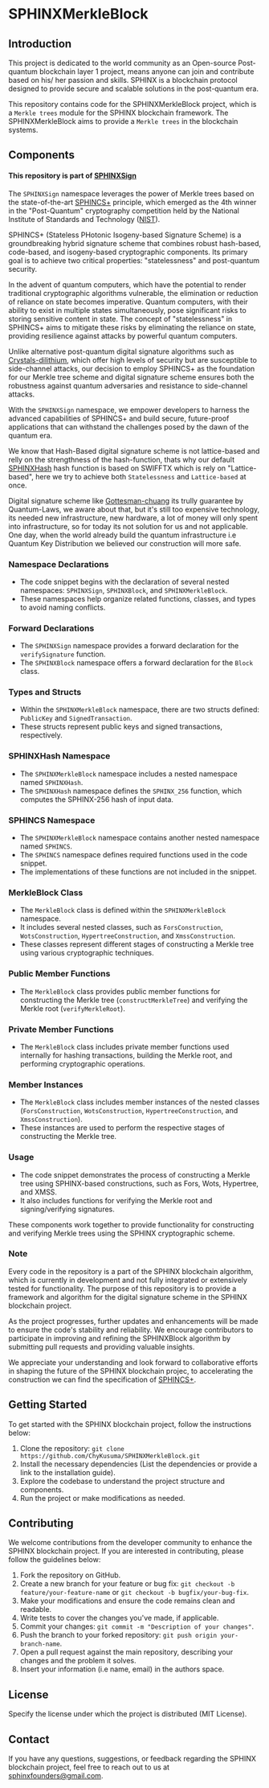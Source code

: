 # SPHINXMerkleBlock


## Introduction

This project is dedicated to the world community as an Open-source Post-quantum blockchain layer 1 project, means anyone can join and contribute based on his/ her passion and skills. SPHINX is a blockchain protocol designed to provide secure and scalable solutions in the post-quantum era.

This repository contains code for the SPHINXMerkleBlock project, which is a `Merkle trees` module for the SPHINX blockchain framework. The SPHINXMerkleBlock aims to provide a `Merkle trees` in the blockchain systems.


## Components

#### This repository is part of [SPHINXSign](https://github.com/SPHINX-HUB-ORG/SPHINXSign)
The `SPHINXSign` namespace leverages the power of Merkle trees based on the state-of-the-art [SPHINCS+](https://sphincs.org/) principle, which emerged as the 4th winner in the "Post-Quantum" cryptography competition held by the National Institute of Standards and Technology ([NIST](https://www.nist.gov/publications/breaking-category-five-sphincs-sha-256)).

SPHINCS+ (Stateless PHotonic Isogeny-based Signature Scheme) is a groundbreaking hybrid signature scheme that combines robust hash-based, code-based, and isogeny-based cryptographic components. Its primary goal is to achieve two critical properties: "statelessness" and post-quantum security.

In the advent of quantum computers, which have the potential to render traditional cryptographic algorithms vulnerable, the elimination or reduction of reliance on state becomes imperative. Quantum computers, with their ability to exist in multiple states simultaneously, pose significant risks to storing sensitive content in state. The concept of "statelessness" in SPHINCS+ aims to mitigate these risks by eliminating the reliance on state, providing resilience against attacks by powerful quantum computers.

Unlike alternative post-quantum digital signature algorithms such as [Crystals-dilithium](https://pq-crystals.org/dilithium/), which offer high levels of security but are susceptible to side-channel attacks, our decision to employ SPHINCS+ as the foundation for our Merkle tree scheme and digital signature scheme ensures both the robustness against quantum adversaries and resistance to side-channel attacks.

With the `SPHINXSign` namespace, we empower developers to harness the advanced capabilities of SPHINCS+ and build secure, future-proof applications that can withstand the challenges posed by the dawn of the quantum era.

We know that Hash-Based digital signature scheme is not lattice-based and relly on the strengthness of the hash-function, thats why our default [SPHINXHash](https://github.com/ChyKusuma/SPHINXHash) hash function is based on SWIFFTX which is rely on "Lattice-based", here we try to achieve both `Statelessness` and `Lattice-based` at once.

Digital signature scheme like [Gottesman-chuang](https://www.researchgate.net/publication/2186040_Quantum_Digital_Signatures) its trully guarantee by Quantum-Laws, we aware about that, but it's still too expensive technology, its needed new infrastructure, new hardware, a lot of money will only spent into infrastructure, so for today its not solution for us and not applicable. One day, when the world already build the quantum infrastructure i.e Quantum Key Distribution we believed our construction will more safe.


### Namespace Declarations
- The code snippet begins with the declaration of several nested namespaces: `SPHINXSign`, `SPHINXBlock`, and `SPHINXMerkleBlock`.
- These namespaces help organize related functions, classes, and types to avoid naming conflicts.

### Forward Declarations
- The `SPHINXSign` namespace provides a forward declaration for the `verifySignature` function.
- The `SPHINXBlock` namespace offers a forward declaration for the `Block` class.

### Types and Structs
- Within the `SPHINXMerkleBlock` namespace, there are two structs defined: `PublicKey` and `SignedTransaction`.
- These structs represent public keys and signed transactions, respectively.

### SPHINXHash Namespace
- The `SPHINXMerkleBlock` namespace includes a nested namespace named `SPHINXHash`.
- The `SPHINXHash` namespace defines the `SPHINX_256` function, which computes the SPHINX-256 hash of input data.

### SPHINCS Namespace
- The `SPHINXMerkleBlock` namespace contains another nested namespace named `SPHINCS`.
- The `SPHINCS` namespace defines required functions used in the code snippet.
- The implementations of these functions are not included in the snippet.

### MerkleBlock Class
- The `MerkleBlock` class is defined within the `SPHINXMerkleBlock` namespace.
- It includes several nested classes, such as `ForsConstruction`, `WotsConstruction`, `HypertreeConstruction`, and `XmssConstruction`.
- These classes represent different stages of constructing a Merkle tree using various cryptographic techniques.

### Public Member Functions
- The `MerkleBlock` class provides public member functions for constructing the Merkle tree (`constructMerkleTree`) and verifying the Merkle root (`verifyMerkleRoot`).

### Private Member Functions
- The `MerkleBlock` class includes private member functions used internally for hashing transactions, building the Merkle root, and performing cryptographic operations.

### Member Instances
- The `MerkleBlock` class includes member instances of the nested classes (`ForsConstruction`, `WotsConstruction`, `HypertreeConstruction`, and `XmssConstruction`).
- These instances are used to perform the respective stages of constructing the Merkle tree.

### Usage
- The code snippet demonstrates the process of constructing a Merkle tree using SPHINX-based constructions, such as Fors, Wots, Hypertree, and XMSS.
- It also includes functions for verifying the Merkle root and signing/verifying signatures.

These components work together to provide functionality for constructing and verifying Merkle trees using the SPHINX cryptographic scheme.


### Note

Every code in the repository is a part of the SPHINX blockchain algorithm, which is currently in development and not fully integrated or extensively tested for functionality. The purpose of this repository is to provide a framework and algorithm for the digital signature scheme in the SPHINX blockchain project.

As the project progresses, further updates and enhancements will be made to ensure the code's stability and reliability. We encourage contributors to participate in improving and refining the SPHINXBlock algorithm by submitting pull requests and providing valuable insights.

We appreciate your understanding and look forward to collaborative efforts in shaping the future of the SPHINX blockchain projec, to accelerating the construction we can find the specification of [SPHINCS+](https://github.com/SPHINX-HUB-ORG/SPHINXSign/blob/main/sphincs%2B-round3-specification.pdf).


## Getting Started
To get started with the SPHINX blockchain project, follow the instructions below:

1. Clone the repository: `git clone https://github.com/ChyKusuma/SPHINXMerkleBlock.git`
2. Install the necessary dependencies (List the dependencies or provide a link to the installation guide).
3. Explore the codebase to understand the project structure and components.
4. Run the project or make modifications as needed.


## Contributing
We welcome contributions from the developer community to enhance the SPHINX blockchain project. If you are interested in contributing, please follow the guidelines below:

1. Fork the repository on GitHub.
2. Create a new branch for your feature or bug fix: `git checkout -b feature/your-feature-name` or `git checkout -b bugfix/your-bug-fix`.
3. Make your modifications and ensure the code remains clean and readable.
4. Write tests to cover the changes you've made, if applicable.
5. Commit your changes: `git commit -m "Description of your changes"`.
6. Push the branch to your forked repository: `git push origin your-branch-name`.
7. Open a pull request against the main repository, describing your changes and the problem it solves.
8. Insert your information (i.e name, email) in the authors space.

## License
Specify the license under which the project is distributed (MIT License).

## Contact
If you have any questions, suggestions, or feedback regarding the SPHINX blockchain project, feel free to reach out to us at [sphinxfounders@gmail.com](mailto:sphinxfounders@gmail.com).
